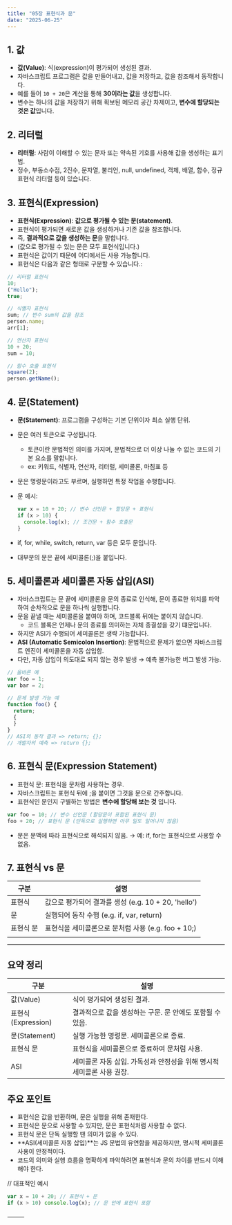 ```yaml
---
title: "05장 표현식과 문"
date: "2025-06-25"
---
```


## 1. 값

- **값(Value)**: 식(expression)이 평가되어 생성된 결과.
- 자바스크립트 프로그램은 값을 만들어내고, 값을 저장하고, 값을 참조해서 동작합니다.
- 예를 들어 `10 + 20`은 계산을 통해 **30이라는 값**을 생성합니다.
- 변수는 하나의 값을 저장하기 위해 획보된 메모리 공간 차제이고, **변수에 할당되는 것은 값**입니다.

## 2. 리터럴

- **리터럴**: 사람이 이해할 수 있는 문자 또는 약속된 기호를 사용해 값을 생성하는 표기법.
- 정수, 부동소수점, 2진수, 문자열, 불리언, null, undefined, 객체, 배열, 함수, 정규 표현식 리터럴 등이 있습니다.

## 3. 표현식(Expression)

- **표현식(Expression)**: **값으로 평가될 수 있는 문(statement)**.
- 표현식이 평가되면 새로운 값을 생성하거나 기존 값을 참조합니다.
- 즉, **결과적으로 값을 생성하는 문**을 말합니다.
- (값으로 평가될 수 있는 문은 모두 표현식입니다.)
- 표현식은 값이기 때문에 어디에서든 사용 가능합니다.
- 표현식은 다음과 같은 형태로 구분할 수 있습니다.:

```js
// 리터럴 표현식
10;
("Hello");
true;

// 식별자 표현식
sum; // 변수 sum의 값을 참조
person.name;
arr[1];

// 연산자 표현식
10 + 20;
sum = 10;

// 함수 호출 표현식
square(2);
person.getName();
```

## 4. 문(Statement)

- **문(Statement)**: 프로그램을 구성하는 기본 단위이자 최소 실행 단위.
- 문은 여러 토큰으로 구성됩니다.
  - 토큰이란 문법적인 의미를 가지며, 문법적으로 더 이상 나눌 수 없는 코드의 기본 요소를 말합니다.
  - ex: 키워드, 식별자, 연산자, 리터럴, 세미콜론, 마침표 등
- 문은 명령문이라고도 부르며, 실행하면 특정 작업을 수행합니다.
- 문 예시:

  ```js
  var x = 10 + 20; // 변수 선언문 + 할당문 + 표현식
  if (x > 10) {
    console.log(x); // 조건문 + 함수 호출문
  }
  ```

- if, for, while, switch, return, var 등은 모두 문입니다.
- 대부분의 문은 끝에 세미콜론(;)을 붙입니다.

## 5. 세미콜론과 세미콜론 자동 삽입(ASI)

- 자바스크립트는 문 끝에 세미콜론을 문의 종료로 인식해, 문이 종료한 위치를 파악하여 순차적으로 문을 하나씩 실행합니다.
- 문을 끝낼 때는 세미콜론을 붙여야 하며, 코드블록 뒤에는 붙이지 않습니다.
  - 코드 블록은 언제나 문의 종료를 의미하는 자체 종결성을 갖기 떄문입니다.
- 하지만 ASI가 수행되어 세미콜론은 생략 가능합니다.
- **ASI (Automatic Semicolon Insertion)**: 문법적으로 문제가 없으면 자바스크립트 엔진이 세미콜론을 자동 삽입함.
- 다만, 자동 삽입이 의도대로 되지 않는 경우 발생 → 예측 불가능한 버그 발생 가능.

```js
// 올바른 예
var foo = 1;
var bar = 2;

// 문제 발생 가능 예
function foo() {
  return;
  {
  }
}
// ASI의 동작 결과 => return; {};
// 개발자의 예측 => return {};
```

## 6. 표현식 문(Expression Statement)

- 표현식 문: 표현식을 문처럼 사용하는 경우.
- 자바스크립트는 표현식 뒤에 ;을 붙이면 그것을 문으로 간주합니다.
- 표현식인 문인지 구별하는 방법은 **변수에 할당해 보는 것** 입니다.

```js
var foo = 10; // 변수 선언문 (할당문이 포함된 표현식 문)
foo + 20; // 표현식 문 (단독으로 실행하면 아무 일도 일어나지 않음)
```

- 문은 문맥에 따라 표현식으로 해석되지 않음.
  → 예: if, for는 표현식으로 사용할 수 없음.

## 7. 표현식 vs 문

| 구분      | 설명                                                |
| --------- | --------------------------------------------------- |
| 표현식    | 값으로 평가되어 결과를 생성 (e.g. 10 + 20, 'hello') |
| 문        | 실행되어 동작 수행 (e.g. if, var, return)           |
| 표현식 문 | 표현식을 세미콜론으로 문처럼 사용 (e.g. foo + 10;)  |
|           |                                                     |

---

## 요약 정리

| 구분               | 설명                                                                  |
| ------------------ | --------------------------------------------------------------------- |
| 값(Value)          | 식이 평가되어 생성된 결과.                                            |
| 표현식(Expression) | 결과적으로 값을 생성하는 구문. 문 안에도 포함될 수 있음.              |
| 문(Statement)      | 실행 가능한 명령문. 세미콜론으로 종료.                                |
| 표현식 문          | 표현식을 세미콜론으로 종료하여 문처럼 사용.                           |
| ASI                | 세미콜론 자동 삽입. 가독성과 안정성을 위해 명시적 세미콜론 사용 권장. |

## 주요 포인트

- 표현식은 값을 반환하며, 문은 실행을 위해 존재한다.
- 표현식은 문으로 사용할 수 있지만, 문은 표현식처럼 사용할 수 없다.
- 표현식 문은 단독 실행할 땐 의미가 없을 수 있다.
- **ASI(세미콜론 자동 삽입)**는 JS 문법의 유연함을 제공하지만, 명시적 세미콜론 사용이 안정적이다.
- 코드의 의미와 실행 흐름을 명확하게 파악하려면 표현식과 문의 차이를 반드시 이해해야 한다.

// 대표적인 예시

```js
var x = 10 + 20; // 표현식 + 문
if (x > 10) console.log(x); // 문 안에 표현식 포함
```

⸻
